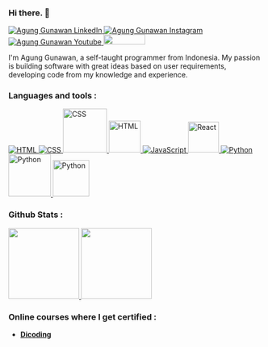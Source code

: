 ### Hi there. 👋
<p align="left">
<!-- LinkedIn -->
<a href="https://www.linkedin.com/in/agunggunawan8/">
  <img alt="Agung Gunawan LinkedIn" src="https://img.shields.io/badge/-Linkedin-0A66C2?style=flat-square&logo=Linkedin&logoColor=white" />
</a>
<!-- IG -->
<a href="https://www.instagram.com/a.gunggunawan/">
  <img alt="Agung Gunawan Instagram" src="https://img.shields.io/badge/-Instagram-E4405F?style=flat-square&logo=Instagram&logoColor=white" />
</a>
<!-- Youtube -->
<a href="https://www.youtube.com/@a.gunggunawan/videos">
  <img alt="Agung Gunawan Youtube" src="https://img.shields.io/badge/-Youtube-FF0000?style=flat-square&logo=Youtube&logoColor=white" />
</a>
<!-- Visitors -->
<a href="#">
  <img src="https://api.visitorbadge.io/api/VisitorHit?user=insomniagung&repo=github-visitors-badge&labelColor=black&countColor=green" width="83px" height="19.9" />
</a>
</p>

I'm Agung Gunawan, a self-taught programmer from Indonesia. My passion is building software with great ideas based on user requirements, developing code from my knowledge and experience.

### Languages and tools :
<p align="left">
<!-- HTML -->
<a href="https://github.com/insomniagung?tab=repositories"><img alt="HTML" src="https://img.shields.io/badge/-HTML-E34F26?style=flat-square&logo=HTML5&logoColor=white">
</a>
<!-- CSS  -->
<a href="https://github.com/insomniagung?tab=repositories"><img alt="CSS" src="https://img.shields.io/badge/-CSS-1572B6?style=flat-square&logo=CSS3&logoColor=white">
</a>
<!-- Bootstrap  -->
<a href="https://github.com/insomniagung?tab=repositories"><img alt="CSS" src="https://img.shields.io/badge/bootstrap-%23563D7C.svg?style=for-the-badge&logo=bootstrap&logoColor=white" width="87px">
</a>
<!-- MySQL -->
<a href="https://github.com/insomniagung?tab=repositories"><img alt="HTML" src="https://img.shields.io/badge/mysql-%2300f.svg?style=for-the-badge&logo=mysql&logoColor=white" width="63px">
</a>
<!-- JavaScript -->
<a href="https://github.com/insomniagung?tab=repositories"><img alt="JavaScript" src="https://img.shields.io/badge/-JavaScript-F7DF1E?style=flat-square&logo=JavaScript&logoColor=white">
</a>
<!-- React -->
<a href="https://github.com/insomniagung?tab=repositories"><img alt="React" src="https://img.shields.io/badge/react-%2320232a.svg?style=for-the-badge&logo=react&logoColor=%2361DAFB" width="61px">
</a>
<!-- Python -->
<a href="https://github.com/insomniagung?tab=repositories"><img alt="Python" src="https://img.shields.io/badge/-Python-3776AB?style=flat-square&logo=Python&logoColor=white">
</a>
<!-- Anaconda -->
<a href="https://github.com/insomniagung?tab=repositories"><img alt="Python" src="https://img.shields.io/badge/Anaconda-%2344A833.svg?style=for-the-badge&logo=anaconda&logoColor=white" width="84px">
</a>
<!-- Jupyter Notebook -->
<a href="https://github.com/insomniagung?tab=repositories"><img alt="Python" src="https://img.shields.io/badge/jupyter-%23FA0F00.svg?style=for-the-badge&logo=jupyter&logoColor=white" width="72px">
</a>
</p>

### Github Stats :
<p align="left">
<a href="https://github.com/insomniagung">
  <img height="140em" src="https://github-readme-stats-eight-theta.vercel.app/api?username=insomniagung&show_icons=true&theme=algolia&include_all_commits=true&count_private=true"/>
  <img height="140em" src="https://github-readme-stats-eight-theta.vercel.app/api/top-langs/?username=insomniagung&layout=compact&langs_count=8&theme=algolia"/>
</a>
</p>

### Online courses where I get certified :
- <a href="https://www.dicoding.com/users/agunggunawan8/academies">**Dicoding**</a>
